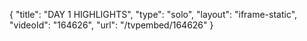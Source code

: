 {
    "title": "DAY 1 HIGHLIGHTS",
    "type": "solo",
    "layout": "iframe-static",
    "videoId": "164626",
    "url": "\/tvpembed\/164626"
}